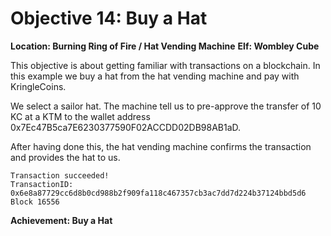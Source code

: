 
# Objective 14: Buy a Hat
**Location: Burning Ring of Fire / Hat Vending Machine**
**Elf: Wombley Cube**

This objective is about getting familiar with transactions on a blockchain.
In this example we buy a hat from the hat vending machine and pay with KringleCoins.

We select a sailor hat. The machine tell us to pre-approve the transfer of 10 KC at a KTM to the wallet address 0x7Ec47B5ca7E6230377590F02ACCDD02DB98AB1aD.

After having done this, the hat vending machine confirms the transaction and provides the hat to us.

```
Transaction succeeded!
TransactionID: 0x6e8a87729cc6d8b0cd988b2f909fa118c467357cb3ac7dd7d224b37124bbd5d6
Block 16556
```
**Achievement: Buy a Hat**

